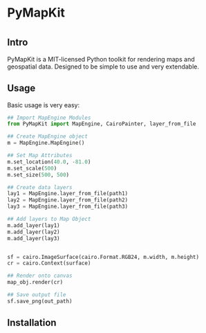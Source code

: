 PyMapKit
==
#

## Intro
PyMapKit is a MIT-licensed Python toolkit for rendering maps and 
geospatial data. Designed to be simple to use and very extendable.

## Usage

Basic usage is very easy:

```python
## Import MapEngine Modules
from PyMapKit import MapEngine, CairoPainter, layer_from_file

## Create MapEngine object
m = MapEngine.MapEngine()

## Set Map Attributes
m.set_location(40.0, -81.0)
m.set_scale(500)
m.set_size(500, 500)

## Create data layers
lay1 = MapEngine.layer_from_file(path1)
lay2 = MapEngine.layer_from_file(path2)
lay3 = MapEngine.layer_from_file(path3)

## Add layers to Map Object
m.add_layer(lay1)
m.add_layer(lay2)
m.add_layer(lay3)


sf = cairo.ImageSurface(cairo.Format.RGB24, m.width, m.height)
cr = cairo.Context(surface)

## Render onto canvas
map_obj.render(cr)

## Save output file
sf.save_png(out_path)
```

## Installation
